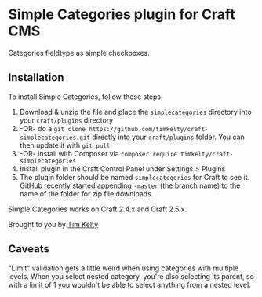 # Simple Categories plugin for Craft CMS

Categories fieldtype as simple checkboxes.

## Installation

To install Simple Categories, follow these steps:

1. Download & unzip the file and place the `simplecategories` directory into your `craft/plugins` directory
2.  -OR- do a `git clone https://github.com/timkelty/craft-simplecategories.git` directly into your `craft/plugins` folder.  You can then update it with `git pull`
3.  -OR- install with Composer via `composer require timkelty/craft-simplecategories`
4. Install plugin in the Craft Control Panel under Settings > Plugins
5. The plugin folder should be named `simplecategories` for Craft to see it.  GitHub recently started appending `-master` (the branch name) to the name of the folder for zip file downloads.

Simple Categories works on Craft 2.4.x and Craft 2.5.x.

Brought to you by [Tim Kelty](http://fusionary.com/)

## Caveats

"Limit" validation gets a little weird when using categories with multiple levels. When you select nested category, you're also selecting its parent, so with a limit of 1 you wouldn't be able to select anything from a nested level.
